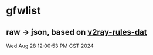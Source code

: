 # gfwlist
## raw -> json, based on [v2ray-rules-dat](https://github.com/Loyalsoldier/v2ray-rules-dat)
Wed Aug 28 12:00:53 PM CST 2024


